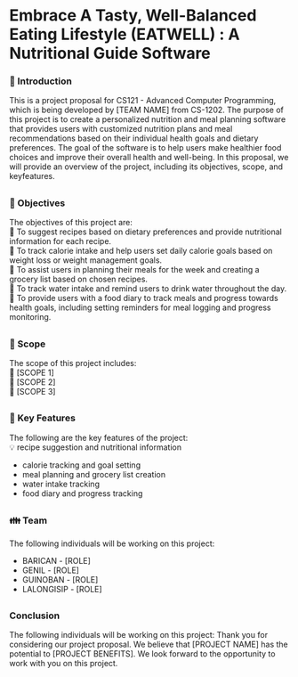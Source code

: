 # Embrace A Tasty, Well-Balanced Eating Lifestyle (EATWELL) : A Nutritional Guide Software
### :page_facing_up: Introduction  
This is a project proposal for CS121 - Advanced Computer Programming, which is being developed by [TEAM NAME] from CS-1202. The purpose of this project is to create a personalized nutrition and meal planning software that provides users with customized nutrition plans and meal recommendations based on their individual health goals and dietary preferences. The goal of the software is to help users make healthier food choices and improve their overall health and well-being. In this proposal, we will provide an overview of the project, including its objectives, scope, and keyfeatures.
##
### :link: Objectives
The objectives of this project are:  
:round_pushpin: To suggest recipes based on dietary preferences and provide nutritional information for each recipe.  
:round_pushpin: To track calorie intake and help users set daily calorie goals based on weight loss or weight management goals.  
:round_pushpin: To assist users in planning their meals for the week and creating a grocery list based on chosen recipes.  
:round_pushpin: To track water intake and remind users to drink water throughout the day.  
:round_pushpin: To provide users with a food diary to track meals and progress towards health goals, including setting reminders for meal logging and progress monitoring.
##
### :telescope: Scope  
The scope of this project includes:  
:pushpin: [SCOPE 1]  
:pushpin: [SCOPE 2]  
:pushpin: [SCOPE 3]  
##
### :key: Key Features
The following are the key features of the project:  
:bulb: recipe suggestion and nutritional information
* calorie tracking and goal setting
* meal planning and grocery list creation
* water intake tracking
* food diary and progress tracking
##
### :family: Team
The following individuals will be working on this project:
* BARICAN - [ROLE]
* GENIL - [ROLE]
* GUINOBAN - [ROLE]
* LALONGISIP - [ROLE]
##
### Conclusion
The following individuals will be working on this project:
Thank you for considering our project proposal. We believe that [PROJECT NAME] has the potential to [PROJECT BENEFITS]. We look forward to the opportunity to work with you on this project.
